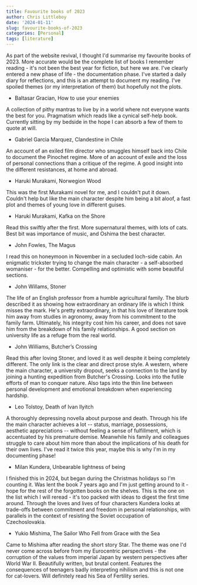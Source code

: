 ```yaml
---
title: Favourite books of 2023
author: Chris Littleboy
date: '2024-01-11'
slug: favourite-books-of-2023
categories: [Personal]
tags: [literature]
---
```


As part of the website revival, I thought I'd summarise my favourite books of 2023. More accurate would be the complete list of books I remember reading - it's not been the best year for fiction, but here we are. I've clearly entered a new phase of life - the documentation phase. I've started a daily diary for reflections, and this is an attempt to document my reading. I've spoiled themes (or my interpretation of them) but hopefully not the plots.

- Baltasar Gracian,	How to use your enemies

A collection of pithy mantras to live by in a world where not everyone wants the best for you. Pragmatism which reads like a cynical self-help book. Currently sitting by my bedside in the hope I can absorb a few of them to quote at will. 

- Gabriel Garcia Marquez,	Clandestine in Chile

An account of an exiled film director who smuggles himself back into Chile to document the Pinochet regime. More of an account of exile and the loss of personal connections than a critique of the regime. A good insight into the different resistances, at home and abroad. 

- Haruki Murakami,	Norwegion Wood

This was the first Murakami novel for me, and I couldn't put it down. Couldn't help but like the main character despite him being a bit aloof, a fast plot and themes of young love in different guises.

- Haruki Murakami,	Kafka on the Shore

Read this swiftly after the first. More supernatural themes, with lots of cats. Best bit was importance of music, and Oshima the best character.

- John Fowles,	The Magus

I read this on honeymoon in November in a secluded loch-side cabin. An enigmatic trickster trying to change the main character - a self-absorbed womaniser - for the better. Compelling and optimistic with some beautiful sections.

- John Willams,	Stoner

The life of an English professor from a humble agricultural family. The blurb described it as showing how extraordinary an ordinary life is which I think misses the mark. He's pretty extraordinary, in that his love of literature took him away from studies in agronomy, away from his commitment to the family farm. Ultimately, his integrity cost him his career, and does not save him from the breakdown of his family relationships. A good section on university life as a refuge from the real world.

- John Williams,	Butcher’s Crossing

Read this after loving Stoner, and loved it as well despite it being completely different. The only link is the clear and direct prose style. A western, where the main character, a university dropout, seeks a connection to the land by joining a hunting expedition from Butcher's Crossing. Looks into the futile efforts of man to conquer nature. Also taps into the thin line between personal development and emotional breakdown when experiencing hardship. 


- Leo Tolstoy,	Death of Ivan Ilyitch

A thoroughly depressing novella about purpose and death. Through his life the main character achieves a lot -- status, marriage, possessions, aesthetic appreciations -- without feeling a sense of fulfillment, which is accentuated by his premature demise. Meanwhile his family and colleagues struggle to care about him more than about the implications of his death for their own lives. I've read it twice this year, maybe this is why I'm in my documenting phase! 

- Milan Kundera,	Unbearable lightness of being

I finished this in 2024, but began during the Christmas holidays so I'm counting it. Was lent the book 7 years ago and I'm just getting around to it - hope for the rest of the forgotten books on the shelves. This is the one on the list which I will reread - it's too packed with ideas to digest the first time around. Through the loves and lives of four characters Kundera looks at trade-offs between commitment and freedom in personal relationships, with parallels in the context of resisting the Soviet occupation of Czechoslovakia.

- Yukio Mishima,	The Sailor Who Fell from Grace with the Sea

Came to Mishima after reading the short story Star. The theme was one I'd never come across before from my Eurocentric perspectives - the corruption of the values from imperial Japan by western perspectives after World War II. Beautifully written, but brutal content. Features the consequences of teenagers badly interpreting nihilism and this is not one for cat-lovers. Will definitely read his Sea of Fertility series.